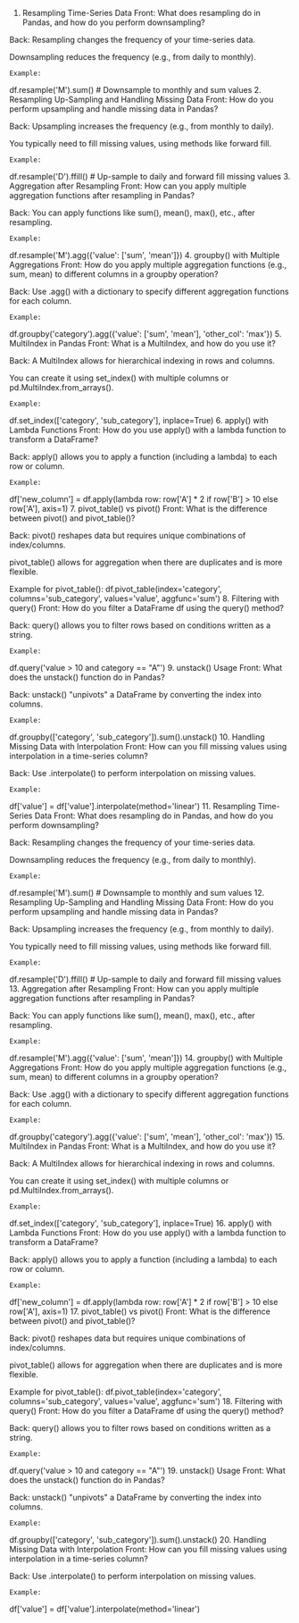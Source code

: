 1. Resampling Time-Series Data
Front:
What does resampling do in Pandas, and how do you perform downsampling?

Back:
Resampling changes the frequency of your time-series data.

Downsampling reduces the frequency (e.g., from daily to monthly).

    Example:
df.resample('M').sum()  # Downsample to monthly and sum values
2. Resampling Up-Sampling and Handling Missing Data
Front:
How do you perform upsampling and handle missing data in Pandas?

Back:
Upsampling increases the frequency (e.g., from monthly to daily).

You typically need to fill missing values, using methods like forward fill.

    Example:
df.resample('D').ffill()  # Up-sample to daily and forward fill missing values
3. Aggregation after Resampling
Front:
How can you apply multiple aggregation functions after resampling in Pandas?

Back:
You can apply functions like sum(), mean(), max(), etc., after resampling.

    Example:
df.resample('M').agg({'value': ['sum', 'mean']})
4. groupby() with Multiple Aggregations
Front:
How do you apply multiple aggregation functions (e.g., sum, mean) to different columns in a groupby operation?

Back:
Use .agg() with a dictionary to specify different aggregation functions for each column.

    Example:
df.groupby('category').agg({'value': ['sum', 'mean'], 'other_col': 'max'})
5. MultiIndex in Pandas
Front:
What is a MultiIndex, and how do you use it?

Back:
A MultiIndex allows for hierarchical indexing in rows and columns.

You can create it using set_index() with multiple columns or pd.MultiIndex.from_arrays().

    Example:
df.set_index(['category', 'sub_category'], inplace=True)
6. apply() with Lambda Functions
Front:
How do you use apply() with a lambda function to transform a DataFrame?

Back:
apply() allows you to apply a function (including a lambda) to each row or column.

    Example:
df['new_column'] = df.apply(lambda row: row['A'] * 2 if row['B'] > 10 else row['A'], axis=1)
7. pivot_table() vs pivot()
Front:
What is the difference between pivot() and pivot_table()?

Back:
pivot() reshapes data but requires unique combinations of index/columns.

pivot_table() allows for aggregation when there are duplicates and is more flexible.

Example for pivot_table():
df.pivot_table(index='category', columns='sub_category', values='value', aggfunc='sum')
8. Filtering with query()
Front:
How do you filter a DataFrame df using the query() method?

Back:
query() allows you to filter rows based on conditions written as a string.

    Example:
df.query('value > 10 and category == "A"')
9. unstack() Usage
Front:
What does the unstack() function do in Pandas?

Back:
unstack() "unpivots" a DataFrame by converting the index into columns.

    Example:
df.groupby(['category', 'sub_category']).sum().unstack()
10. Handling Missing Data with Interpolation
Front:
How can you fill missing values using interpolation in a time-series column?

Back:
Use .interpolate() to perform interpolation on missing values.

    Example:
df['value'] = df['value'].interpolate(method='linear')
11. Resampling Time-Series Data
Front:
What does resampling do in Pandas, and how do you perform downsampling?

Back:
Resampling changes the frequency of your time-series data.

Downsampling reduces the frequency (e.g., from daily to monthly).

    Example:
df.resample('M').sum()  # Downsample to monthly and sum values
12. Resampling Up-Sampling and Handling Missing Data
Front:
How do you perform upsampling and handle missing data in Pandas?

Back:
Upsampling increases the frequency (e.g., from monthly to daily).

You typically need to fill missing values, using methods like forward fill.

    Example:
df.resample('D').ffill()  # Up-sample to daily and forward fill missing values
13. Aggregation after Resampling
Front:
How can you apply multiple aggregation functions after resampling in Pandas?

Back:
You can apply functions like sum(), mean(), max(), etc., after resampling.

    Example:
df.resample('M').agg({'value': ['sum', 'mean']})
14. groupby() with Multiple Aggregations
Front:
How do you apply multiple aggregation functions (e.g., sum, mean) to different columns in a groupby operation?

Back:
Use .agg() with a dictionary to specify different aggregation functions for each column.

    Example:
df.groupby('category').agg({'value': ['sum', 'mean'], 'other_col': 'max'})
15. MultiIndex in Pandas
Front:
What is a MultiIndex, and how do you use it?

Back:
A MultiIndex allows for hierarchical indexing in rows and columns.

You can create it using set_index() with multiple columns or pd.MultiIndex.from_arrays().

    Example:
df.set_index(['category', 'sub_category'], inplace=True)
16. apply() with Lambda Functions
Front:
How do you use apply() with a lambda function to transform a DataFrame?

Back:
apply() allows you to apply a function (including a lambda) to each row or column.

    Example:
df['new_column'] = df.apply(lambda row: row['A'] * 2 if row['B'] > 10 else row['A'], axis=1)
17. pivot_table() vs pivot()
Front:
What is the difference between pivot() and pivot_table()?

Back:
pivot() reshapes data but requires unique combinations of index/columns.

pivot_table() allows for aggregation when there are duplicates and is more flexible.

Example for pivot_table():
df.pivot_table(index='category', columns='sub_category', values='value', aggfunc='sum')
18. Filtering with query()
Front:
How do you filter a DataFrame df using the query() method?

Back:
query() allows you to filter rows based on conditions written as a string.

    Example:
df.query('value > 10 and category == "A"')
19. unstack() Usage
Front:
What does the unstack() function do in Pandas?

Back:
unstack() "unpivots" a DataFrame by converting the index into columns.

    Example:
df.groupby(['category', 'sub_category']).sum().unstack()
20. Handling Missing Data with Interpolation
Front:
How can you fill missing values using interpolation in a time-series column?

Back:
Use .interpolate() to perform interpolation on missing values.

    Example:
df['value'] = df['value'].interpolate(method='linear')